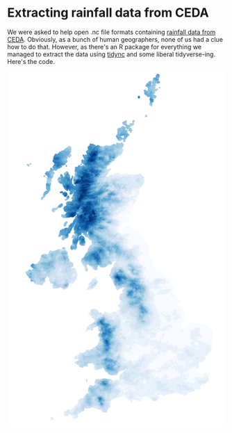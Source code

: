 # Extracting rainfall data from CEDA

We were asked to help open .nc file formats containing [rainfall data from CEDA](https://catalogue.ceda.ac.uk/uuid/c732716511d3442f05cdeccbe99b8f90). Obviously, as a bunch of human geographers, none of us had a clue how to do that. However, as there's an R package for everything we managed to extract the data using [tidync](https://ropensci.org/blog/2019/11/05/tidync/) and some liberal tidyverse-ing. Here's the code. 

![An example of CEDA data extracted.](https://github.com/ONSgeo/CEDA-rainfall-extracts/blob/main/example.PNG?raw=true)

